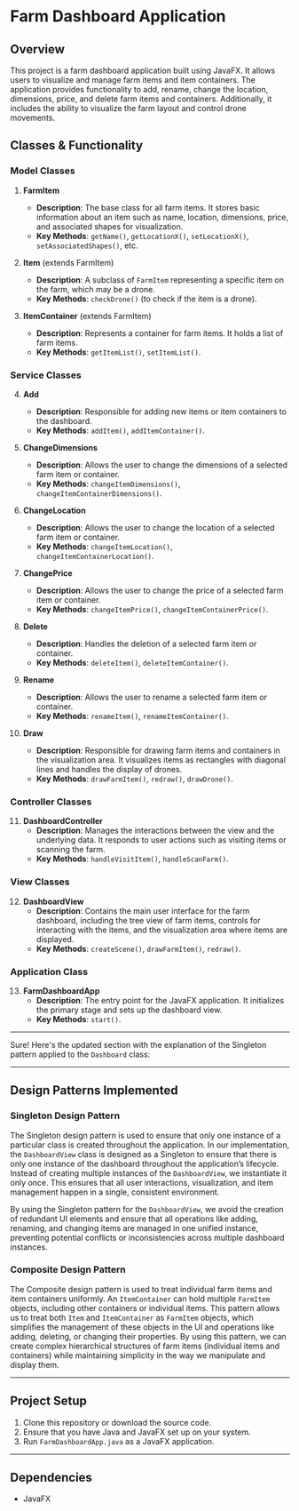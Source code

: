 # Farm Dashboard Application

## Overview

This project is a farm dashboard application built using JavaFX. It allows users to visualize and manage farm items and item containers. The application provides functionality to add, rename, change the location, dimensions, price, and delete farm items and containers. Additionally, it includes the ability to visualize the farm layout and control drone movements.

## Classes & Functionality

### **Model Classes**

1. **FarmItem**
   - **Description**: The base class for all farm items. It stores basic information about an item such as name, location, dimensions, price, and associated shapes for visualization.
   - **Key Methods**: `getName()`, `getLocationX()`, `setLocationX()`, `setAssociatedShapes()`, etc.

2. **Item** (extends FarmItem)
   - **Description**: A subclass of `FarmItem` representing a specific item on the farm, which may be a drone.
   - **Key Methods**: `checkDrone()` (to check if the item is a drone).

3. **ItemContainer** (extends FarmItem)
   - **Description**: Represents a container for farm items. It holds a list of farm items.
   - **Key Methods**: `getItemList()`, `setItemList()`.

### **Service Classes**

4. **Add**
   - **Description**: Responsible for adding new items or item containers to the dashboard.
   - **Key Methods**: `addItem()`, `addItemContainer()`.

5. **ChangeDimensions**
   - **Description**: Allows the user to change the dimensions of a selected farm item or container.
   - **Key Methods**: `changeItemDimensions()`, `changeItemContainerDimensions()`.

6. **ChangeLocation**
   - **Description**: Allows the user to change the location of a selected farm item or container.
   - **Key Methods**: `changeItemLocation()`, `changeItemContainerLocation()`.

7. **ChangePrice**
   - **Description**: Allows the user to change the price of a selected farm item or container.
   - **Key Methods**: `changeItemPrice()`, `changeItemContainerPrice()`.

8. **Delete**
   - **Description**: Handles the deletion of a selected farm item or container.
   - **Key Methods**: `deleteItem()`, `deleteItemContainer()`.

9. **Rename**
   - **Description**: Allows the user to rename a selected farm item or container.
   - **Key Methods**: `renameItem()`, `renameItemContainer()`.

10. **Draw**
    - **Description**: Responsible for drawing farm items and containers in the visualization area. It visualizes items as rectangles with diagonal lines and handles the display of drones.
    - **Key Methods**: `drawFarmItem()`, `redraw()`, `drawDrone()`.

### **Controller Classes**

11. **DashboardController**
    - **Description**: Manages the interactions between the view and the underlying data. It responds to user actions such as visiting items or scanning the farm.
    - **Key Methods**: `handleVisitItem()`, `handleScanFarm()`.

### **View Classes**

12. **DashboardView**
    - **Description**: Contains the main user interface for the farm dashboard, including the tree view of farm items, controls for interacting with the items, and the visualization area where items are displayed.
    - **Key Methods**: `createScene()`, `drawFarmItem()`, `redraw()`.

### **Application Class**

13. **FarmDashboardApp**
    - **Description**: The entry point for the JavaFX application. It initializes the primary stage and sets up the dashboard view.
    - **Key Methods**: `start()`.

---

Sure! Here's the updated section with the explanation of the Singleton pattern applied to the `Dashboard` class:

---

## Design Patterns Implemented

### **Singleton Design Pattern**
The Singleton design pattern is used to ensure that only one instance of a particular class is created throughout the application. In our implementation, the `DashboardView` class is designed as a Singleton to ensure that there is only one instance of the dashboard throughout the application’s lifecycle. Instead of creating multiple instances of the `DashboardView`, we instantiate it only once. This ensures that all user interactions, visualization, and item management happen in a single, consistent environment.

By using the Singleton pattern for the `DashboardView`, we avoid the creation of redundant UI elements and ensure that all operations like adding, renaming, and changing items are managed in one unified instance, preventing potential conflicts or inconsistencies across multiple dashboard instances.

### **Composite Design Pattern**
The Composite design pattern is used to treat individual farm items and item containers uniformly. An `ItemContainer` can hold multiple `FarmItem` objects, including other containers or individual items. This pattern allows us to treat both `Item` and `ItemContainer` as `FarmItem` objects, which simplifies the management of these objects in the UI and operations like adding, deleting, or changing their properties. By using this pattern, we can create complex hierarchical structures of farm items (individual items and containers) while maintaining simplicity in the way we manipulate and display them.

---

## Project Setup

1. Clone this repository or download the source code.
2. Ensure that you have Java and JavaFX set up on your system.
3. Run `FarmDashboardApp.java` as a JavaFX application.

---

## Dependencies

- JavaFX
